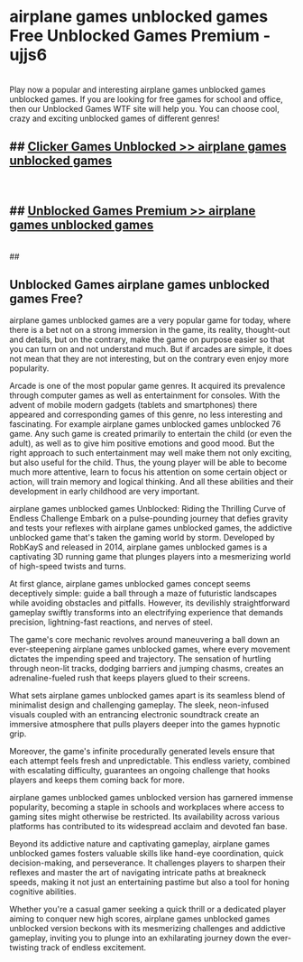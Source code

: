 # airplane games unblocked games  Free Unblocked Games Premium - ujjs6 <br>
<br>
Play now a popular and interesting airplane games unblocked games unblocked games. If you are looking for free games for school and office, then our Unblocked Games WTF site will help you. You can choose cool, crazy and exciting unblocked games of different genres!


## ##  [Clicker Games Unblocked >> airplane games unblocked games](http://freeplayer.one?title=airplane_games_unblocked_games&ref=UGames)
  <br>

##  ## [Unblocked Games Premium >> airplane games unblocked games](http://freeplayer.one?title=airplane_games_unblocked_games&ref=UGames)
  <br>
  ##



## Unblocked Games airplane games unblocked games Free?

airplane games unblocked games are a very popular game for today, where there is a bet not on a strong immersion in the game, its reality, thought-out and details, but on the contrary, make the game on purpose easier so that you can turn on and not understand much. But if arcades are simple, it does not mean that they are not interesting, but on the contrary even enjoy more popularity.

Arcade is one of the most popular game genres. It acquired its prevalence through computer games as well as entertainment for consoles. With the advent of mobile modern gadgets (tablets and smartphones) there appeared and corresponding games of this genre, no less interesting and fascinating. For example airplane games unblocked games unblocked 76 game. Any such game is created primarily to entertain the child (or even the adult), as well as to give him positive emotions and good mood. But the right approach to such entertainment may well make them not only exciting, but also useful for the child. Thus, the young player will be able to become much more attentive, learn to focus his attention on some certain object or action, will train memory and logical thinking. And all these abilities and their development in early childhood are very important.

airplane games unblocked games Unblocked: Riding the Thrilling Curve of Endless Challenge
Embark on a pulse-pounding journey that defies gravity and tests your reflexes with airplane games unblocked games, the addictive unblocked game that's taken the gaming world by storm. Developed by RobKayS and released in 2014, airplane games unblocked games is a captivating 3D running game that plunges players into a mesmerizing world of high-speed twists and turns.

At first glance, airplane games unblocked games concept seems deceptively simple: guide a ball through a maze of futuristic landscapes while avoiding obstacles and pitfalls. However, its devilishly straightforward gameplay swiftly transforms into an electrifying experience that demands precision, lightning-fast reactions, and nerves of steel.

The game's core mechanic revolves around maneuvering a ball down an ever-steepening airplane games unblocked games, where every movement dictates the impending speed and trajectory. The sensation of hurtling through neon-lit tracks, dodging barriers and jumping chasms, creates an adrenaline-fueled rush that keeps players glued to their screens.

What sets airplane games unblocked games apart is its seamless blend of minimalist design and challenging gameplay. The sleek, neon-infused visuals coupled with an entrancing electronic soundtrack create an immersive atmosphere that pulls players deeper into the games hypnotic grip.

Moreover, the game's infinite procedurally generated levels ensure that each attempt feels fresh and unpredictable. This endless variety, combined with escalating difficulty, guarantees an ongoing challenge that hooks players and keeps them coming back for more.

airplane games unblocked games unblocked version has garnered immense popularity, becoming a staple in schools and workplaces where access to gaming sites might otherwise be restricted. Its availability across various platforms has contributed to its widespread acclaim and devoted fan base.

Beyond its addictive nature and captivating gameplay, airplane games unblocked games fosters valuable skills like hand-eye coordination, quick decision-making, and perseverance. It challenges players to sharpen their reflexes and master the art of navigating intricate paths at breakneck speeds, making it not just an entertaining pastime but also a tool for honing cognitive abilities.

Whether you're a casual gamer seeking a quick thrill or a dedicated player aiming to conquer new high scores, airplane games unblocked games unblocked version beckons with its mesmerizing challenges and addictive gameplay, inviting you to plunge into an exhilarating journey down the ever-twisting track of endless excitement.